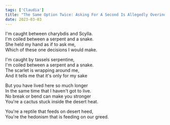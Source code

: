 ```yaml
---  
tags: ['Claudia']
title: "The Same Option Twice: Asking For A Second Is Allegedly Overindulgent"
date: 2023-03-03
---
```


I'm caught between charybdis and Scylla.  
I'm coiled between a serpent and a snake.  
She held my hand as if to ask me,  
Which of these one decisions I would make.

I'm caught by tassels serpentine,  
I'm coiled between a serpent and a snake.  
The scarlet is wrapping around me,  
And it tells me that it's only for my sake

But you have lived here so much longer  
In the same time that I haven't got to live.  
No break or bend can make you stronger  
You're a cactus stuck inside the desert heat.

You're a reptile that feeds on desert heed,  
You're the hedonism that is feeding on our greed.
